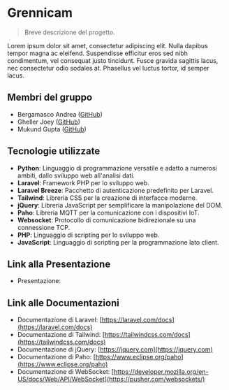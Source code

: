 # Grennicam

> Breve descrizione del progetto.

Lorem ipsum dolor sit amet, consectetur adipiscing elit. Nulla dapibus tempor magna ac eleifend. Suspendisse efficitur eros sed nibh condimentum, vel consequat justo tincidunt. Fusce gravida sagittis lacus, nec consectetur odio sodales at. Phasellus vel luctus tortor, id semper lacus.

## Membri del gruppo

- Bergamasco Andrea ([GitHub](https://github.com/bergamasco02))
- Gheller Joey ([GitHub](https://github.com/JoeyGheller04))
- Mukund Gupta ([GitHub](https://github.com/gupta-mukund))

## Tecnologie utilizzate

- **Python**: Linguaggio di programmazione versatile e adatto a numerosi ambiti, dallo sviluppo web all'analisi dati.
- **Laravel**: Framework PHP per lo sviluppo web.
- **Laravel Breeze**: Pacchetto di autenticazione predefinito per Laravel.
- **Tailwind**: Libreria CSS per la creazione di interfacce moderne.
- **jQuery**: Libreria JavaScript per semplificare la manipolazione del DOM.
- **Paho**: Libreria MQTT per la comunicazione con i dispositivi IoT.
- **Websocket**: Protocollo di comunicazione bidirezionale su una connessione TCP.
- **PHP**: Linguaggio di scripting per lo sviluppo web.
- **JavaScript**: Linguaggio di scripting per la programmazione lato client.

## Link alla Presentazione
- Presentazione: 

## Link alle Documentazioni
- Documentazione di Laravel: [https://laravel.com/docs](https://laravel.com/docs)
- Documentazione di Tailwind: [https://tailwindcss.com/docs](https://tailwindcss.com/docs)
- Documentazione di jQuery: [https://jquery.com](https://jquery.com)
- Documentazione di Paho: [https://www.eclipse.org/paho](https://www.eclipse.org/paho)
- Documentazione di WebSocket: [https://developer.mozilla.org/en-US/docs/Web/API/WebSocket](https://pusher.com/websockets/)
